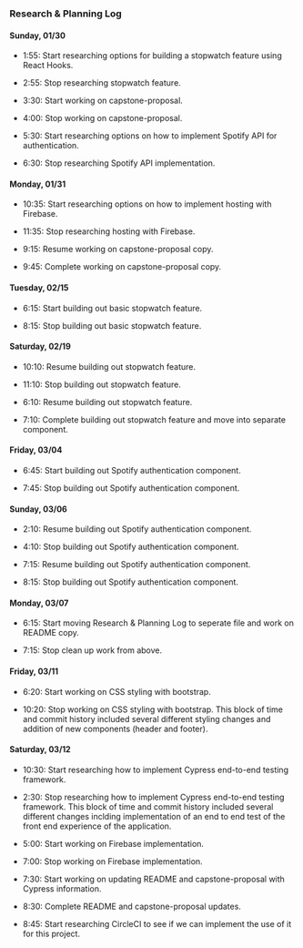 ### Research & Planning Log

#### Sunday, 01/30

- 1:55: Start researching options for building a stopwatch feature using React Hooks.

- 2:55: Stop researching stopwatch feature.

* 3:30: Start working on capstone-proposal.

* 4:00: Stop working on capstone-proposal.

* 5:30: Start researching options on how to implement Spotify API for authentication.

* 6:30: Stop researching Spotify API implementation.

#### Monday, 01/31

- 10:35: Start researching options on how to implement hosting with Firebase.

- 11:35: Stop researching hosting with Firebase.

- 9:15: Resume working on capstone-proposal copy.

* 9:45: Complete working on capstone-proposal copy.

#### Tuesday, 02/15

- 6:15: Start building out basic stopwatch feature.

- 8:15: Stop building out basic stopwatch feature.

#### Saturday, 02/19

- 10:10: Resume building out stopwatch feature.

* 11:10: Stop building out stopwatch feature.

* 6:10: Resume building out stopwatch feature.

* 7:10: Complete building out stopwatch feature and move into separate component.

#### Friday, 03/04

- 6:45: Start building out Spotify authentication component.

* 7:45: Stop building out Spotify authentication component.

#### Sunday, 03/06

- 2:10: Resume building out Spotify authentication component.

* 4:10: Stop building out Spotify authentication component.

* 7:15: Resume building out Spotify authentication component.

* 8:15: Stop building out Spotify authentication component.

#### Monday, 03/07

- 6:15: Start moving Research & Planning Log to seperate file and work on README copy.

* 7:15: Stop clean up work from above.

#### Friday, 03/11

- 6:20: Start working on CSS styling with bootstrap.

* 10:20: Stop working on CSS styling with bootstrap. This block of time and commit history included several different styling changes and addition of new components (header and footer).

#### Saturday, 03/12

- 10:30: Start researching how to implement Cypress end-to-end testing framework.

- 2:30: Stop researching how to implement Cypress end-to-end testing framework. This block of time and commit history included several different changes inclding implementation of an end to end test of the front end experience of the application.

* 5:00: Start working on Firebase implementation.

* 7:00: Stop working on Firebase implementation.

* 7:30: Start working on updating README and capstone-proposal with Cypress information.

* 8:30: Complete README and capstone-proposal updates.

* 8:45: Start researching CircleCI to see if we can implement the use of it for this project.
